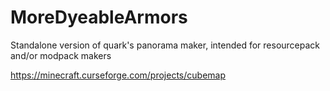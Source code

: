 # MoreDyeableArmors
Standalone version of quark's panorama maker, intended for resourcepack and/or modpack makers

https://minecraft.curseforge.com/projects/cubemap